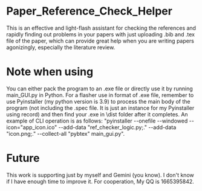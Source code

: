 # Paper_Reference_Check_Helper
This is an effective and light-flash assistant for checking the references and rapidly finding out problems in your papers with just uploading .bib and .tex file of the paper, which can provide great help when you are writing papers agonizingly, especially the literature review. 

# Note when using
You can either pack the program to an .exe file or directly use it by running main_GUI.py in Python. For a flasher use in format of .exe file, remember to use Pyinstaller (my python version is 3.9) to process the main body of the program (not including the .spec file. It is just an instance for my Pyinstaller using record) and then find your .exe in \dist folder after it completes. An example of CLI operation is as follows: "pyinstaller --onefile --windowed --icon="app_icon.ico" --add-data "ref_checker_logic.py;." --add-data "icon.png;." --collect-all "pybtex" main_gui.py".

# Future
This work is supporting just by myself and Gemini (you know). I don't know if I have enough time to improve it. For cooperation, My QQ is 1665395842.
